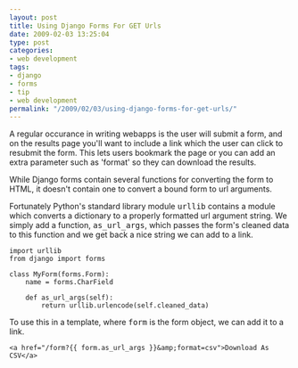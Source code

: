 ```yaml
---
layout: post
title: Using Django Forms For GET Urls
date: 2009-02-03 13:25:04
type: post
categories:
- web development
tags:
- django
- forms
- tip
- web development
permalink: "/2009/02/03/using-django-forms-for-get-urls/"
---
```

A regular occurance in writing webapps is the user will submit a form, and on the results page you'll want to include a link which the user can click to resubmit the form. This lets users bookmark the page or you can add an extra parameter such as 'format' so they can download the results.</p>

While Django forms contain several functions for converting the form to HTML, it doesn't contain one to convert a bound form to url arguments.</p>

Fortunately Python's standard library module <tt>urllib</tt> contains a module which converts a dictionary to a properly formatted url argument string. We simply add a function, <tt>as_url_args</tt>, which passes the form's cleaned data to this function and we get back a nice string we can add to a link.</p>

    import urllib
    from django import forms
    
    class MyForm(forms.Form):
        name = forms.CharField
    
        def as_url_args(self):
            return urllib.urlencode(self.cleaned_data)    

To use this in a template, where <tt>form</tt> is the form object, we can add it to a link.</p>

    <a href="/form?{{ form.as_url_args }}&amp;format=csv">Download As CSV</a>
